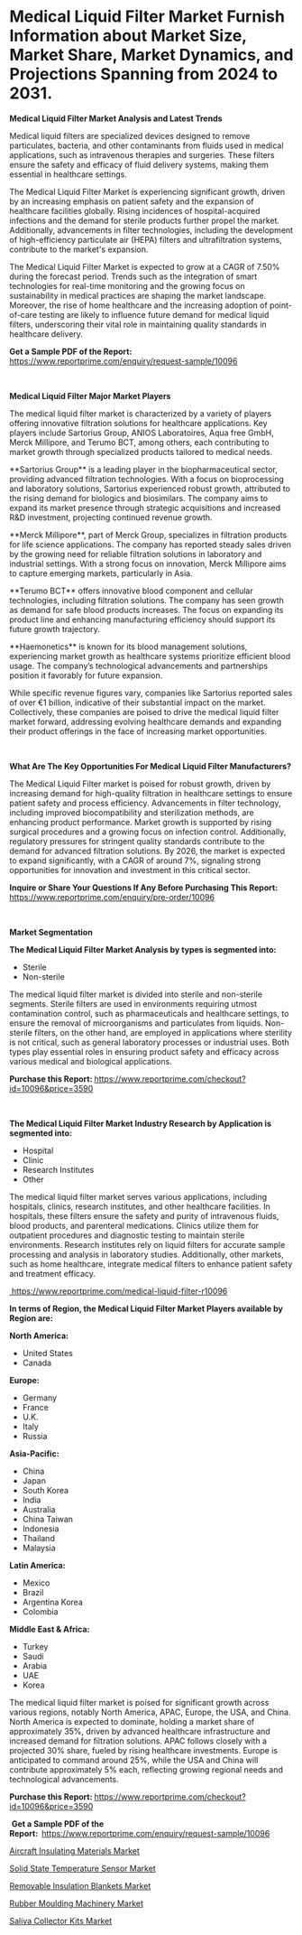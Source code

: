 <p><h1>Medical Liquid Filter Market Furnish Information about Market Size, Market Share, Market Dynamics, and Projections Spanning from 2024 to 2031.</h1></p><p><strong>Medical Liquid Filter Market Analysis and Latest Trends</strong></p>
<p><p>Medical liquid filters are specialized devices designed to remove particulates, bacteria, and other contaminants from fluids used in medical applications, such as intravenous therapies and surgeries. These filters ensure the safety and efficacy of fluid delivery systems, making them essential in healthcare settings.</p><p>The Medical Liquid Filter Market is experiencing significant growth, driven by an increasing emphasis on patient safety and the expansion of healthcare facilities globally. Rising incidences of hospital-acquired infections and the demand for sterile products further propel the market. Additionally, advancements in filter technologies, including the development of high-efficiency particulate air (HEPA) filters and ultrafiltration systems, contribute to the market's expansion.</p><p>The Medical Liquid Filter Market is expected to grow at a CAGR of 7.50% during the forecast period. Trends such as the integration of smart technologies for real-time monitoring and the growing focus on sustainability in medical practices are shaping the market landscape. Moreover, the rise of home healthcare and the increasing adoption of point-of-care testing are likely to influence future demand for medical liquid filters, underscoring their vital role in maintaining quality standards in healthcare delivery.</p></p>
<p><strong>Get a Sample PDF of the Report:&nbsp;</strong> <a href="https://www.reportprime.com/enquiry/request-sample/10096">https://www.reportprime.com/enquiry/request-sample/10096</a></p>
<p>&nbsp;</p>
<p><strong>Medical Liquid Filter Major Market Players</strong></p>
<p><p>The medical liquid filter market is characterized by a variety of players offering innovative filtration solutions for healthcare applications. Key players include Sartorius Group, ANIOS Laboratoires, Aqua free GmbH, Merck Millipore, and Terumo BCT, among others, each contributing to market growth through specialized products tailored to medical needs.</p><p>**Sartorius Group** is a leading player in the biopharmaceutical sector, providing advanced filtration technologies. With a focus on bioprocessing and laboratory solutions, Sartorius experienced robust growth, attributed to the rising demand for biologics and biosimilars. The company aims to expand its market presence through strategic acquisitions and increased R&D investment, projecting continued revenue growth.</p><p>**Merck Millipore**, part of Merck Group, specializes in filtration products for life science applications. The company has reported steady sales driven by the growing need for reliable filtration solutions in laboratory and industrial settings. With a strong focus on innovation, Merck Millipore aims to capture emerging markets, particularly in Asia.</p><p>**Terumo BCT** offers innovative blood component and cellular technologies, including filtration solutions. The company has seen growth as demand for safe blood products increases. The focus on expanding its product line and enhancing manufacturing efficiency should support its future growth trajectory.</p><p>**Haemonetics** is known for its blood management solutions, experiencing market growth as healthcare systems prioritize efficient blood usage. The company’s technological advancements and partnerships position it favorably for future expansion.</p><p>While specific revenue figures vary, companies like Sartorius reported sales of over €1 billion, indicative of their substantial impact on the market. Collectively, these companies are poised to drive the medical liquid filter market forward, addressing evolving healthcare demands and expanding their product offerings in the face of increasing market opportunities.</p></p>
<p>&nbsp;</p>
<p><strong>What Are The Key Opportunities For Medical Liquid Filter Manufacturers?</strong></p>
<p><p>The Medical Liquid Filter market is poised for robust growth, driven by increasing demand for high-quality filtration in healthcare settings to ensure patient safety and process efficiency. Advancements in filter technology, including improved biocompatibility and sterilization methods, are enhancing product performance. Market growth is supported by rising surgical procedures and a growing focus on infection control. Additionally, regulatory pressures for stringent quality standards contribute to the demand for advanced filtration solutions. By 2026, the market is expected to expand significantly, with a CAGR of around 7%, signaling strong opportunities for innovation and investment in this critical sector.</p></p>
<p><strong>Inquire or Share Your Questions If Any Before Purchasing This Report:</strong> <a href="https://www.reportprime.com/enquiry/pre-order/10096">https://www.reportprime.com/enquiry/pre-order/10096</a></p>
<p>&nbsp;</p>
<p><strong>Market Segmentation</strong></p>
<p><strong>The Medical Liquid Filter Market Analysis by types is segmented into:</strong></p>
<p><ul><li>Sterile</li><li>Non-sterile</li></ul></p>
<p><p>The medical liquid filter market is divided into sterile and non-sterile segments. Sterile filters are used in environments requiring utmost contamination control, such as pharmaceuticals and healthcare settings, to ensure the removal of microorganisms and particulates from liquids. Non-sterile filters, on the other hand, are employed in applications where sterility is not critical, such as general laboratory processes or industrial uses. Both types play essential roles in ensuring product safety and efficacy across various medical and biological applications.</p></p>
<p><strong>Purchase this Report:&nbsp;</strong><a href="https://www.reportprime.com/checkout?id=10096&price=3590">https://www.reportprime.com/checkout?id=10096&price=3590</a></p>
<p>&nbsp;</p>
<p><strong>The Medical Liquid Filter Market Industry Research by Application is segmented into:</strong></p>
<p><ul><li>Hospital</li><li>Clinic</li><li>Research Institutes</li><li>Other</li></ul></p>
<p><p>The medical liquid filter market serves various applications, including hospitals, clinics, research institutes, and other healthcare facilities. In hospitals, these filters ensure the safety and purity of intravenous fluids, blood products, and parenteral medications. Clinics utilize them for outpatient procedures and diagnostic testing to maintain sterile environments. Research institutes rely on liquid filters for accurate sample processing and analysis in laboratory studies. Additionally, other markets, such as home healthcare, integrate medical filters to enhance patient safety and treatment efficacy.</p></p>
<p><a href="https://www.reportprime.com/medical-liquid-filter-r10096">&nbsp;https://www.reportprime.com/medical-liquid-filter-r10096</a></p>
<p><strong>In terms of Region, the Medical Liquid Filter Market Players available by Region are:</strong></p>
<p>
    <p> <strong> North America: </strong>
        <ul>
            <li>United States</li>
            <li>Canada</li>
        </ul>
        </p> 
    <p> <strong> Europe: </strong>
        <ul>
            <li>Germany</li>
            <li>France</li>
            <li>U.K.</li>
            <li>Italy</li>
            <li>Russia</li>
        </ul>
        </p> 
    <p> <strong> Asia-Pacific: </strong>
        <ul>
            <li>China</li>
            <li>Japan</li>
            <li>South Korea</li>
            <li>India</li>
            <li>Australia</li>
            <li>China Taiwan</li>
            <li>Indonesia</li>
            <li>Thailand</li>
            <li>Malaysia</li>
        </ul>
        </p> 
    <p> <strong> Latin America: </strong>
        <ul>
            <li>Mexico</li>
            <li>Brazil</li>
            <li>Argentina Korea</li>
            <li>Colombia</li>
        </ul>
        </p> 
    <p> <strong> Middle East & Africa: </strong>
        <ul>
            <li>Turkey</li>
            <li>Saudi</li>
            <li>Arabia</li>
            <li>UAE</li>
            <li>Korea</li>
        </ul>
    </p>
    </p>
<p><p>The medical liquid filter market is poised for significant growth across various regions, notably North America, APAC, Europe, the USA, and China. North America is expected to dominate, holding a market share of approximately 35%, driven by advanced healthcare infrastructure and increased demand for filtration solutions. APAC follows closely with a projected 30% share, fueled by rising healthcare investments. Europe is anticipated to command around 25%, while the USA and China will contribute approximately 5% each, reflecting growing regional needs and technological advancements.</p></p>
<p><strong>Purchase this Report: </strong><a href="https://www.reportprime.com/checkout?id=10096&price=3590">https://www.reportprime.com/checkout?id=10096&price=3590</a></p>
<p>&nbsp;<strong>Get a Sample PDF of the Report:&nbsp;&nbsp;</strong><a href="https://www.reportprime.com/enquiry/request-sample/10096">https://www.reportprime.com/enquiry/request-sample/10096</a></p>
<p><strong></strong></p>
<p><p><a href="https://issuu.com/reportprime-2/docs/aircraft-insulating-materials-marke_9784e3d3c6347d">Aircraft Insulating Materials Market</a></p><p><a href="https://www.linkedin.com/pulse/insights-solid-state-temperature-sensor-market-share-hvctc?trackingId=x%2FjmqtPQSyaNIWHRjfJ0Ag%3D%3D">Solid State Temperature Sensor Market</a></p><p><a href="https://medium.com/@bon-bar/removable-insulation-blankets-market-trends-and-regional-insights-forecasted-for-period-from-2024-48f767a01547">Removable Insulation Blankets Market</a></p><p><a href="https://medium.com/@bon-bar/strategic-insights-into-global-rubber-moulding-machinery-market-trends-2024-2031-covered-in-108-02800bc06fe9">Rubber Moulding Machinery Market</a></p><p><a href="https://github.com/ChristianClark406/Market-Research-Report-List-1/blob/main/saliva-collector-kits-market.md">Saliva Collector Kits Market</a></p></p>